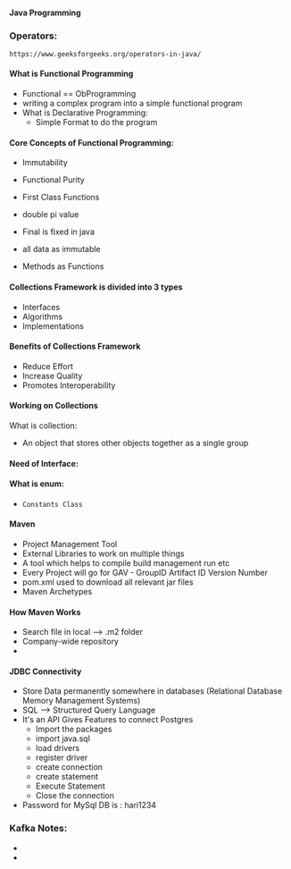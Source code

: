 #### Java Programming

### Operators:
```
https://www.geeksforgeeks.org/operators-in-java/

```

#### What is Functional Programming

- Functional == ObProgramming 
- writing a complex program into a simple functional program 
- What is Declarative Programming:
  - Simple Format to do the program

#### Core Concepts of Functional Programming:
- Immutability
- Functional Purity 
- First Class Functions
- double pi value
- Final is fixed in java
- all data as immutable 

- Methods as Functions

#### Collections Framework is divided into 3 types
- Interfaces
- Algorithms
- Implementations

#### Benefits of Collections Framework
- Reduce Effort
- Increase Quality
- Promotes Interoperability

#### Working on Collections
What is collection:
- An object that stores other objects together as a single group

#### Need of Interface:

#### What is enum: 
- ```Constants Class```


#### Maven 
- Project Management Tool
- External Libraries to work on multiple things
- A tool which helps to compile build management run etc
- Every Project will go for GAV - GroupID Artifact ID Version Number
- pom.xml used to download all relevant jar files
- Maven Archetypes

#### How Maven Works
- Search file in local --> .m2 folder
- Company-wide repository
- 

#### JDBC Connectivity
- Store Data permanently somewhere in databases (Relational Database Memory Management Systems)
- SQL --> Structured Query Language
- It's an API Gives Features to connect Postgres
  - Import the packages 
  - import java.sql
  - load drivers
  - register driver
  - create connection
  - create statement
  - Execute Statement
  - Close the connection
- Password for MySql DB is : hari1234

### Kafka Notes:

- 
- 